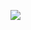 ![](https://www.plantuml.com/plantuml/uml/RLTRRzis57xNhs233dKUt6pf1co4Pw1fcoPPinLDiM9F0otH4ckAr4YgXllhznsIakNBamxFdUV6esVFVTXf-L64XltEBfeGEi-lhfpOlgnLQFfLxwKhhGdIX9UbRQ-ibfjNLvqM9lIjdYjJwhwI_ih9jRzgfAZyLIkKkLAWNXJFCftjpO1JLChKBucZA88AMh87qKfVaE3Q0MHb8vmeWtI-qBAMfcAS_VRho-iVsEnD8peGsFtz_Vod7o-Bek1HcZFXsLVLChPO6E6S2DOjb-nvAxJyjtCsYDeQvGFu7vNtx8i8tfeePRS62f-l9V4MHJhEvqiMzN7M2W-B4FniM_OajZlfebp0CUel-5rVRhHSIUTsx5QPfBS1CZCKnBiWdH79sTefNCj3wHF28IE_9mZkUos-IV9zy6ZseDeNdgr5g_JkabWJ2DxQsRvRBeiYO-PpSdfoIaevswerDF5tMdqNAncQQ167x-TDPWeKP5MSLQAlcnI8Xxwg9VlSY50sEHXV8ohVbh_MY4M81171gOt4KynkbPFCzi6hIgPR4MAnaDzGRV5ETCutAh8UyeZGd9L2Qrcn1oBojzQfL0CLGQVc4ZfBG-0lNR4F_IP5NWCu5OdOlSJJ1edTfKn5y4GYemU96RgaxWN2egL7iSKx9d1wouoPfulYOZLqJj0vI_3WR-LgfPC70MrbmaydFl1RkNAzSBifs_MP5ADjp37VgprVmJy99FV0si_drBpNzb39BsVhQRpDuFafwdf4ZVuKesMAGwGMevazgk0VHSTJOmHK93peZS5OgE33Ob5Xv2oNEQkn0HUni2ChXv8QfRJB22ZRgifksLlRrrgaeagOyJRy1dPprwxaPeDE6Mcf4SX0famxvyLiswWW_UMaTL_COhGESAENormJY0gSOwx7rzOoE_gwDu5zj70-kj8HjFSapvoC1WUuIQXpkOW4GTEKlx4XvA5OHd12B6OMBJEuIcCJnud7v2VLCA4v4eYNmiH6s5fRiRM5lqG2HpGx79ATE0vixzXA2roybQbPreGwiP7GcCioC6NOlTRAM4Mpz1_RcvgzbzRLAJbjxyjU2pSfoQ5FQ01CEE6EzE4CtuFrIgHnkL8rEssuZmfZFq_m_tfbmkxTJlfJJKLq6-uFJes8P7iymim8JpGYHEyT9efq26QLSb1F49D0pPuQsQ54AZH7OlGJn3IYOu1Wwq0PXTS4POsi3fWE54sPYaDVKBb7h7Wj48JqcCRS96ZIgXDtg6upGoucrabJebpNpjB0lnFEo5JsQoLCERmz_CbsZH8fNqvLayuyy2VETP8xz9l2Jr95aetto7nno2J57O0XgyVYH0FlnLky7XVi1cfgkSNLqpDP0LlazgRkfZFT49M24AOn4zi-RI6WA1_t8D8eUbpDN2H5wJ1LbJ1xRVnT360A1VMLRx7JdRvpr5KBQjq94wSTJ26lhEzePNBiYz8vtbk21k6fOgX8D9xSftTP62KrUojB4L3HxreqRTeB9863bYH6jqXepbQMPcPwtMVnuJDAi4TbV71Ifw9kXzEqefC2Af-HIYDULD6VDmA3kqhtA1Cy-B3dfx6KQPm5rDiA5GxXFwrhHHgF9e9Pz40oKp3rNTzIthxsVZgaVIVBGDlfWSKzclAtP-5ubB12QHRV3JQOZoFzzlIjotl8g6iS_xV3OpS-SZSOPeygBq0bUWxP7lCnde_YEE0XNzDOrs8xHeIQQtl6c-B0MOfGukGPG7vlT2zNobNi3eqUKzjGnoyMsg9kC5yeiVmMdRPXZoLQF-Gt2fw9bHxtpYWL7vM1mFTmNleUaPmxxDveglpKDSFfMCsUmCcXYbRqBRPX_BVmSNSKnjBDFfnR8R7SjsrEEq4JXc4hsIzIdz1lAnkPNGItfwswzuXwPMewjfm_OaX6pv864vc893m5AL3f8iG4472GWCM2wa25FkS3ouAZWP1lUkDikSbJrzBkSknwL1Z7gur_GAKLcjNzhiZy84MDLFzzrralAsmjux_N7t0Z1Nn3qBbDzCvsMC3JmjOaU1Bcv4KMdeyCCET4H-CoBHVBaSBPHj4V1a83nsYNaRgwJ7NdJ3mTL-ZHQdLzMX1tunneubPsPbNUQnzsfUj3N9HCsq0ZwCSGl-Du_uQb2TzZlnwjYxz7f-u8zusIU4BueELMwfqvGxhfAT4d-Kqsui2GfaYAXnEv171GEfn9K_4_)